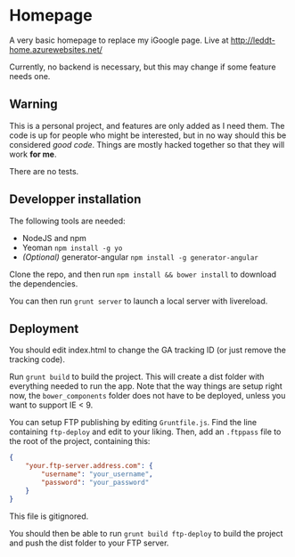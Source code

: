 Homepage
========

A very basic homepage to replace my iGoogle page. Live at http://leddt-home.azurewebsites.net/

Currently, no backend is necessary, but this may change if some feature needs one.

Warning
-------

This is a personal project, and features are only added as I need them. The code is up for people who might be interested, but in no way should this be considered *good code*. Things are mostly hacked together so that they will work **for me**.

There are no tests.

Developper installation
-----------------------

The following tools are needed:

 - NodeJS and npm
 - Yeoman `npm install -g yo`
 - *(Optional)* generator-angular `npm install -g generator-angular`

Clone the repo, and then run `npm install && bower install` to download the dependencies.

You can then run `grunt server` to launch a local server with livereload.

Deployment
----------

You should edit index.html to change the GA tracking ID (or just remove the tracking code).

Run `grunt build` to build the project. This will create a dist folder with everything needed to run the app. Note that the way things are setup right now, the `bower_components` folder does not have to be deployed, unless you want to support IE < 9.

You can setup FTP publishing by editing `Gruntfile.js`. Find the line containing `ftp-deploy` and edit to your liking. Then, add an `.ftppass` file to the root of the project, containing this:

```json
{
    "your.ftp-server.address.com": {
        "username": "your_username",
        "password": "your_password"
    }
}
```

This file is gitignored.

You should then be able to run `grunt build ftp-deploy` to build the project and push the dist folder to your FTP server.